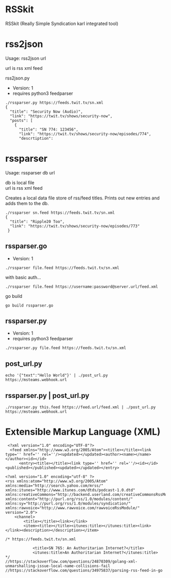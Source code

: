 # RSSkit #

RSSkit (Really Simple Syndication karl integrated tool)     

# rss2json
Usage: rss2json url      

url is rss xml feed    

rss2json.py
* Version: 1
* requires python3 feedparser
```
./rssparser.py https://feeds.twit.tv/sn.xml
{
  "title": "Security Now (Audio)",
  "link": "https://twit.tv/shows/security-now",
  "posts": [
    {
      "title": "SN 774: 123456",
      "link": "https://twit.tv/shows/security-now/episodes/774",
      "descrtiption":
```

# rssparser
Usage: rssparser db url

db is local file    
url is rss xml feed    

Creates a local data file store of rss/feed titles.  Prints out new entries and adds them to the db.
```
./rssparser sn.feed https://feeds.twit.tv/sn.xml
{
  "title": "Ripple20 Too",
  "link": "https://twit.tv/shows/security-now/episodes/773"
 }
```

## rssparser.go
* Version: 1
```
./rssparser file.feed https://feeds.twit.tv/sn.xml
```
with basic auth...
```
./rssparser file.feed https://username:password@server.url/feed.xml
```

go build
```
go build rssparser.go
```

## rssparser.py
* Version: 1
* requires python3 feedparser

```
./rssparser.py file.feed https://feeds.twit.tv/sn.xml
```

## post_url.py
```
echo '{"text":"Hello World"}' | ./post_url.py https://msteams.webhook.url
```

## rssparser.py | post_url.py
```
./rssparser.py this.feed https://feed.url/feed.xml | ./post_url.py https://msteams.webhook.url
```

# Extensible Markup Language (XML)     
     
```
 <?xml version="1.0" encoding="UTF-8"?>
  <feed xmlns="http://www.w3.org/2005/Atom"><title></title><link type='' href='' rel=''/><updated></updated><author><name></name></author><id></id>
      <entry><title></title><link type='' href='' rel=''/><id></id><published></published><updated></updated></entry>

```
     
```
<?xml version="1.0" encoding="utf-8" ?>
<rss xmlns:atom="http://www.w3.org/2005/Atom" xmlns:media="http://search.yahoo.com/mrss/" xmlns:itunes="http://www.itunes.com/dtds/podcast-1.0.dtd" xmlns:creativeCommons="http://backend.userland.com/creativeCommonsRssModule" xmlns:content="http://purl.org/rss/1.0/modules/content/" xmlns:sy="http://purl.org/rss/1.0/modules/syndication/" xmlns:rawvoice="http://www.rawvoice.com/rawvoiceRssModule/" version="2.0">
    <channel>
        <title></title><link></link>
        <item><title></title><itunes:title></itunes:title><link></link><description></description></item>

```
     
```
/* https://feeds.twit.tv/sn.xml

            <title>SN 765: An Authoritarian Internet?</title>
            <itunes:title>An Authoritarian Internet?</itunes:title>
*/
//https://stackoverflow.com/questions/24870309/golang-xml-unmarshalling-issue-local-name-collisions-fail
//https://stackoverflow.com/questions/34975837/parsing-rss-feed-in-go
```



